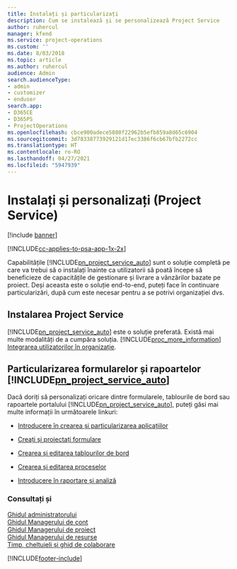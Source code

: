 ```yaml
---
title: Instalați și particularizați
description: Cum se instalează și se personalizează Project Service
author: ruhercul
manager: kfend
ms.service: project-operations
ms.custom: ''
ms.date: 8/03/2018
ms.topic: article
ms.author: ruhercul
audience: Admin
search.audienceType:
- admin
- customizer
- enduser
search.app:
- D365CE
- D365PS
- ProjectOperations
ms.openlocfilehash: cbce900adece5880f22962b5efb859a8d65c6904
ms.sourcegitcommit: 3d78338773929121d17ec3386f6cb67bfb2272cc
ms.translationtype: HT
ms.contentlocale: ro-RO
ms.lasthandoff: 04/27/2021
ms.locfileid: "5947939"
---
```

# <a name="install-and-customize-project-service"></a>Instalați și personalizați (Project Service)

[!include [banner](../includes/psa-now-project-operations.md)]

[!INCLUDE[cc-applies-to-psa-app-1x-2x](../includes/cc-applies-to-psa-app-1x-2x.md)]

Capabilitățile [!INCLUDE[pn_project_service_auto](../includes/pn-project-service-auto.md)] sunt o soluție completă pe care va trebui să o instalați înainte ca utilizatorii să poată începe să beneficieze de capacitățile de gestionare și livrare a vânzărilor bazate pe proiect. Deși aceasta este o soluție end-to-end, puteți face în continuare particularizări, după cum este necesar pentru a se potrivi organizației dvs.  
<!-- TODO: I expect to find the information on how to get and install this here. Please find that and add it here. Same for Project Service.--> 
  
## <a name="install-project-service"></a>Instalarea Project Service  
 [!INCLUDE[pn_project_service_auto](../includes/pn-project-service-auto.md)] este o soluție preferată. Există mai multe modalități de a cumpăra soluția. [!INCLUDE[proc_more_information](../includes/proc-more-information.md)] [Integrarea utilizatorilor în organizație](/dynamics365/customerengagement/on-premises/admin/onboard-your-organization-and-users-to-dynamics-365-online).  
  
## <a name="customize-pn_project_service_auto-forms-and-reports"></a>Particularizarea formularelor și rapoartelor [!INCLUDE[pn_project_service_auto](../includes/pn-project-service-auto.md)]  
 Dacă doriți să personalizați oricare dintre formularele, tablourile de bord sau rapoartele portalului [!INCLUDE[pn_project_service_auto](../includes/pn-project-service-auto.md)], puteți găsi mai multe informații în următoarele linkuri:  
  
- [Introducere în crearea și particularizarea aplicațiilor](/dynamics365/customerengagement/on-premises/customize/getting-started-customization)  
  
- [Creați și proiectați formulare](/dynamics365/customerengagement/on-premises/customize/create-design-forms)  
  
- [Crearea și editarea tablourilor de bord](/dynamics365/customerengagement/on-premises/customize/create-edit-dashboards)  
  
- [Crearea și editarea proceselor](/dynamics365/customerengagement/on-premises/customize/guide-staff-through-common-tasks-processes)  
  
- [Introducere în raportare și analiză](/dynamics365/customerengagement/on-premises/analytics/reporting-analytics-with-dynamics-365)  
  
### <a name="see-also"></a>Consultați și  
 [Ghidul administratorului](../psa/admin-guide.md)   
 [Ghidul Managerului de cont](../psa/account-manager-guide.md)   
 [Ghidul Managerului de proiect](../psa/project-manager-guide.md)   
 [Ghidul Managerului de resurse](../psa/resource-manager-guide.md)   
 [Timp, cheltuieli și ghid de colaborare](../psa/time-expense-collaboration-guide.md)


[!INCLUDE[footer-include](../includes/footer-banner.md)]